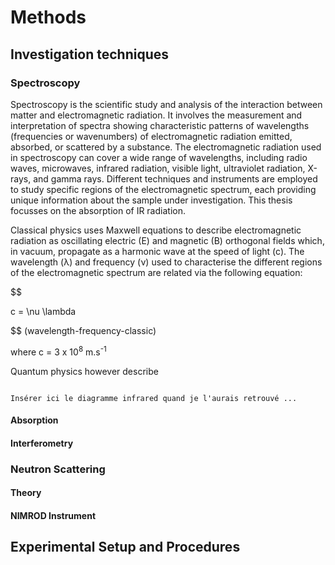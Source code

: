# Methods

## Investigation techniques

### Spectroscopy

Spectroscopy is the scientific study and analysis of the interaction between matter and electromagnetic radiation. It involves the measurement and interpretation of spectra showing characteristic patterns of wavelengths (frequencies or wavenumbers) of electromagnetic radiation emitted, absorbed, or scattered by a substance.
The electromagnetic radiation used in spectroscopy can cover a wide range of wavelengths, including radio waves, microwaves, infrared radiation, visible light, ultraviolet radiation, X-rays, and gamma rays. Different techniques and instruments are employed to study specific regions of the electromagnetic spectrum, each providing unique information about the sample under investigation. 
This thesis focusses on the absorption of IR radiation. 

Classical physics uses Maxwell equations to describe electromagnetic radiation as oscillating electric (E) and magnetic (B) orthogonal fields which, in vacuum, propagate as a harmonic wave at the speed of light (c). The wavelength (&lambda;) and frequency (&nu;) used to characterise the different regions of the electromagnetic spectrum are related via the following equation:


$$

  c = \nu \lambda 
  
$$ (wavelength-frequency-classic)


where c = 3 x 10<sup>8</sup> m.s<sup>-1</sup>

Quantum physics however describe



```{note}

Insérer ici le diagramme infrared quand je l'aurais retrouvé ...

```




#### Absorption




#### Interferometry




### Neutron Scattering


#### Theory 



#### NIMROD Instrument








## Experimental Setup and Procedures 


###
